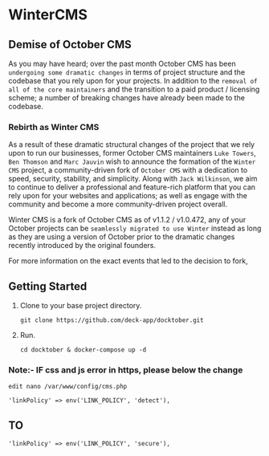 # WinterCMS 
## Demise of October CMS
As you may have heard; over the past month October CMS has been `undergoing some dramatic changes` in terms of project structure and the codebase that you rely upon for your projects. In addition to the `removal of all of the core maintainers` and the transition to a paid product / licensing scheme; a number of breaking changes have already been made to the codebase.
### Rebirth as Winter CMS

As a result of these dramatic structural changes of the project that we rely upon to run our businesses, former October CMS maintainers `Luke Towers`, `Ben Thomson` and `Marc Jauvin` wish to announce the formation of the `Winter CMS` project, a community-driven fork of `October CMS` with a dedication to speed, security, stability, and simplicity. Along with `Jack Wilkinson`, we aim to continue to deliver a professional and feature-rich platform that you can rely upon for your websites and applications; as well as engage with the community and become a more community-driven project overall.

Winter CMS is a fork of October CMS as of v1.1.2 / v1.0.472, any of your October projects can be `seamlessly migrated to use Winter` instead as long as they are using a version of October prior to the dramatic changes recently introduced by the original founders.

For more information on the exact events that led to the decision to fork,

## Getting Started

1. Clone to your base project directory.

	```
	git clone https://github.com/deck-app/docktober.git
	```

2. Run.

    ```
	cd docktober & docker-compose up -d
	```

### Note:- IF css and js error in https, please below the change

```
edit nano /var/www/config/cms.php
```
```
'linkPolicy' => env('LINK_POLICY', 'detect'),
```
## TO
```
'linkPolicy' => env('LINK_POLICY', 'secure'),
```